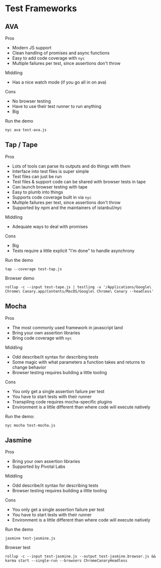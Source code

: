 # Test Frameworks

## AVA

Pros

- Modern JS support
- Clean handling of promises and async functions
- Easy to add code coverage with `nyc`
- Multiple failures per test, since assertions don't throw

Middling

- Has a nice watch mode (if you go all in on ava)

Cons

- No browser testing
- Have to use their test runner to run anything
- Big

Run the demo

```
nyc ava test-ava.js
```

## Tap / Tape

Pros

- Lots of tools can parse its outputs and do things with them
- Interface into test files is super simple
- Test files can just be run
- Test files & support code can be shared with browser tests in tape
- Can launch browser testing with tape
- Easy to plumb into things
- Supports code coverage built in via `nyc`
- Multiple failures per test, since assertions don't throw
- Supported by npm and the maintainers of istanbul/nyc

Middling

- Adequate ways to deal with promises

Cons

- Big
- Tests require a little explicit "I'm done" to handle asynchrony

Run the demo

```
tap --coverage test-tap.js
```

Browser demo

```
rollup -c --input test-tape.js | testling -x '/Applications/Google\ Chrome\ Canary.app/Contents/MacOS/Google\ Chrome\ Canary --headless'
```

## Mocha

Pros

- The most commonly used framework in javascript land
- Bring your own assertion libraries
- Bring code coverage with `nyc`

Middling

- Odd describe/it syntax for describing tests
- Some magic with what parameters a function takes and returns to change behavior
- Browser testing requires building a little tooling

Cons

- You only get a single assertion failure per test
- You have to start tests with their runner
- Transpiling code requires mocha-specific plugins
- Environment is a little different than where code will execute natively

Run the demo:

```
nyc mocha test-mocha.js
```

## Jasmine

Pros

- Bring your own assertion libraries
- Supported by Pivotal Labs

Middling

- Odd describe/it syntax for describing tests
- Browser testing requires building a little tooling

Cons

- You only get a single assertion failure per test
- You have to start tests with their runner
- Environment is a little different than where code will execute natively

Run the demo

```
jasmine test-jasmine.js
```

Browser test

```
rollup -c --input test-jasmine.js --output test-jasmine.browser.js && karma start --single-run --browsers ChromeCanaryHeadless
```
